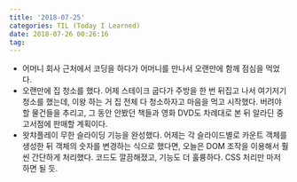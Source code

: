 ```yaml
---
title: '2018-07-25'
categories: TIL (Today I Learned)
date: 2018-07-26 00:26:16
tag:
---
```


- 어머니 회사 근처에서 코딩을 하다가 어머니를 만나서 오랜만에 함께 점심을 먹었다. 
- 오랜만에 집 청소를 했다. 어제 스테이크 굽다가 주방을 한 번 뒤집고 나서 여기저기 청소를 했는데, 이왕 하는 거 집 전체 다 청소하자고 마음을 먹고 시작했다. 버려야 할 물건들을 추리고, 그 동안 안봤던 책들과 영화 DVD도 차례대로 본 뒤 알라딘 중고서점에 판매할 계획이다.
- 왓챠플레이 무한 슬라이딩 기능을 완성했다. 어제는 각 슬라이드별로 카운트 객체를 생성한 뒤 객체의 숫자를 변경하는 식으로 했다면, 오늘은 DOM 조작을 이용해서 훨씬 간단하게 처리했다. 코드도 깔끔해졌고, 기능도 더 훌륭하다. CSS 처리만 마저 하면 될 듯.